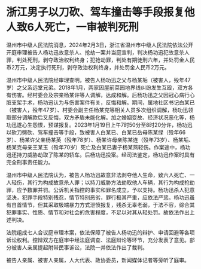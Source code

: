 # 浙江男子以刀砍、驾车撞击等手段报复他人致6人死亡，一审被判死刑

温州市中级人民法院消息，2024年2月3日，浙江省温州市中级人民法院依法公开开庭审理被告人杨功迅故意杀人、抢劫一案并当庭宣判，判决杨功迅犯故意杀人罪，判处死刑，剥夺政治权利终身；犯抢劫罪，判处有期徒刑六年，并处罚金人民币2万元，决定执行死刑，剥夺政治权利终身，并处罚金人民币2万元。

温州市中级人民法院经审理查明，被告人杨功迅之父与杨某垢（被害人，殁年47岁）之父系远堂兄弟。2018年1月，两家因屋前菜园地界线纠纷发生互殴，双方各有伤害。经村委会及宗亲杨某许等人调解，达成和解。后杨功迅之父因冠心病行心脏支架手术，杨功迅认为与伤害案件有关，反悔和解。期间，属地社区书记白某已（被害人，殁年47岁）、村委会副主任杨某克等相关人员多次组织调解，杨功迅领取部分调解款后又反悔，双方矛盾未能化解。加之婚姻变故、经济状况恶化等，杨功迅遂心生怨恨，预谋报复。2023年1月19日上午7时50分至8时20分许，杨功迅以砍刀劈砍、驾车撞击等手段，致被害人白某已、白某已岳母陈某绿（殁年66岁）、杨某许父亲杨某英（殁年78岁）、杨某许母亲陈某连（殁年73岁）、杨某垢、杨某克母亲王某玉（殁年70岁）死亡及白某已妻子杨某燕轻伤。作案途中，杨功迅还持刀威胁劫取了陈某的轿车。后杨功迅投案。经司法鉴定，杨功迅作案时具有完全刑事责任能力。

温州市中级人民法院认为，被告人杨功迅故意非法剥夺他人生命，致六人死亡、一人轻伤，其行为构成故意杀人罪；以持刀威胁方法劫取他人车辆，其行为构成抢劫罪，应予数罪并罚。公诉机关指控的事实和罪名成立，予以支持。杨功迅杀人犯意坚决，犯罪手段特别残忍，情节特别恶劣，罪行极其严重，应依法严惩。杨功迅虽有自首情节，但其采取极端暴力方式泄愤报复，残杀无辜老弱，于法不容，综合其犯罪事实、性质、情节和对社会的危害程度，不足以对其从轻处罚。故依法作出上述判决。

法院组成七人合议庭审理本案，依法保障了被告人杨功迅的辩护、申请回避等各项诉讼权利。控辩双方在庭审中经法庭调查、法庭辩论等环节，充分发表了意见。部分被害人亲属提起附带民事诉讼，法院一并依法作出了裁判。

被告人亲属、被害人亲属，人大代表、政协委员，新闻媒体记者等旁听了庭审。

